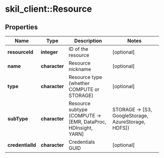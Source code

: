 # skil_client::Resource

## Properties
Name | Type | Description | Notes
------------ | ------------- | ------------- | -------------
**resourceId** | **integer** | ID of the resource | [optional] 
**name** | **character** | Resource nickname | [optional] 
**type** | **character** | Resource type (whether COMPUTE or STORAGE) | [optional] 
**subType** | **character** | Resource subtype (COMPUTE -&gt; [EMR, DataProc, HDInsight, YARN] | STORAGE -&gt; [S3, GoogleStorage, AzureStorage, HDFS]) | [optional] 
**credentialId** | **character** | Credentials GUID | [optional] 


